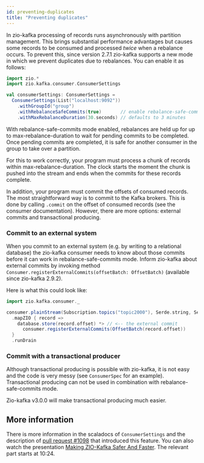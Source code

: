```yaml
---
id: preventing-duplicates
title: "Preventing duplicates"
---
```


In zio-kafka processing of records runs asynchronously with partition management. This brings substantial performance
advantages but causes some records to be consumed and processed _twice_ when a rebalance occurs. To prevent this,
since version 2.7.1 zio-kafka supports a new mode in which we prevent duplicates due to rebalances. You can enable it
as follows:

```scala
import zio.*
import zio.kafka.consumer.ConsumerSettings

val consumerSettings: ConsumerSettings =
  ConsumerSettings(List("localhost:9092"))
    .withGroupId("group")
    .withRebalanceSafeCommits(true)       // enable rebalance-safe-commits mode
    .withMaxRebalanceDuration(30.seconds) // defaults to 3 minutes
```

With rebalance-safe-commits mode enabled, rebalances are held up for up to max-rebalance-duration to wait for pending
commits to be completed. Once pending commits are completed, it is safe for another consumer in the group to take over
a partition.

For this to work correctly, your program must process a chunk of records within max-rebalance-duration. The clock
starts the moment the chunk is pushed into the stream and ends when the commits for these records complete.

In addition, your program must commit the offsets of consumed records. The most straightforward way is to commit to the
Kafka brokers. This is done by calling `.commit` on the offset of consumed records (see the consumer documentation).
However, there are more options: external commits and transactional producing.

### Commit to an external system

When you commit to an external system (e.g. by writing to a relational database) the zio-kafka consumer needs to know
about those commits before it can work in rebalance-safe-commits mode. Inform zio-kafka about external commits by
invoking method `Consumer.registerExternalCommits(offsetBatch: OffsetBatch)` (available since zio-kafka 2.9.2).

Here is what this could look like:

```scala
import zio.kafka.consumer._

consumer.plainStream(Subscription.topics("topic2000"), Serde.string, Serde.string)
  .mapZIO { record =>
    database.store(record.offset) *> // <-- the external commit
      consumer.registerExternalCommits(OffsetBatch(record.offset))
  }
  .runDrain
```

### Commit with a transactional producer

Although transactional producing is possible with zio-kafka, it is not easy and the code is very messy (see
`ConsumerSpec` for an example). Transactional producing can not be used in combination with rebalance-safe-commits mode.

Zio-kafka v3.0.0 will make transactional producing much easier.

## More information

There is more information in the scaladocs of `ConsumerSettings` and the description of
[pull request #1098](https://github.com/zio/zio-kafka/pull/1098) that introduced this feature.
You can also watch the presentation
[Making ZIO-Kafka Safer And Faster](https://www.youtube.com/watch?v=MJoRwEyyVxM). The relevant part starts at 10:24.
